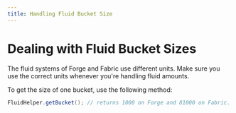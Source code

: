 ```yaml
---
title: Handling Fluid Bucket Size
---
```


# Dealing with Fluid Bucket Sizes

The fluid systems of Forge and Fabric use different units. 
Make sure you use the correct units whenever you're handling fluid amounts.

To get the size of one bucket, use the following method:

```java
FluidHelper.getBucket(); // returns 1000 on Forge and 81000 on Fabric.
```